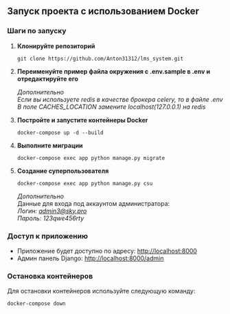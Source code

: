 ## Запуск проекта с использованием Docker

### Шаги по запуску

1. **Клонируйте репозиторий**
    ```
    git clone https://github.com/Anton31312/lms_system.git
    ```

2. **Переименуйте пример файла окружения с .env.sample в .env и отредактируйте его**

    *Дополнительно* \
    *Если вы используете redis в качестве брокера celery, то в файле .env* \
    *В поле CACHES_LOCATION замените localhost(127.0.0.1) на redis*


4. **Постройте и запустите контейнеры Docker**
    ```
    docker-compose up -d --build
    ```

5. **Выполните миграции**

   ```
   docker-compose exec app python manage.py migrate
   ```

6. **Создание суперпользователя**
    ```
    docker-compose exec app python manage.py csu
    ```
    *Дополнительно* \
    Данные для входа под аккаунтом администратора: \
    *Логин: admin3@sky.pro* \
    *Пароль: 123qwe456rty* 

### Доступ к приложению
- Приложение будет доступно по адресу: [http://localhost:8000](http://localhost:8000)
- Админ панель Django: [http://localhost:8000/admin](http://localhost:8000/admin)

### Остановка контейнеров
Для остановки контейнеров используйте следующую команду:

```
docker-compose down
```
